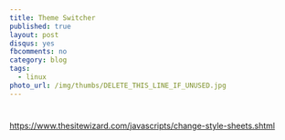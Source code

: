 ```yaml
---
title: Theme Switcher
published: true
layout: post
disqus: yes
fbcomments: no
category: blog
tags: 
  - linux
photo_url: /img/thumbs/DELETE_THIS_LINE_IF_UNUSED.jpg
---
```


#

https://www.thesitewizard.com/javascripts/change-style-sheets.shtml
